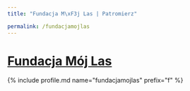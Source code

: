 ```yaml
---
title: "Fundacja M\xF3j Las | Patromierz"

permalink: /fundacjamojlas
---
```


# [Fundacja Mój Las](https://patronite.pl/fundacjamojlas)

{% include profile.md name="fundacjamojlas" prefix="f" %}
